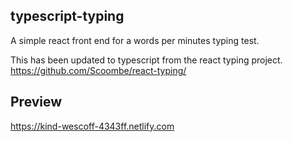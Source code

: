 ## typescript-typing
A simple react front end for a words per minutes typing test.

This has been updated to typescript from the react typing project.
https://github.com/Scoombe/react-typing/


## Preview

https://kind-wescoff-4343ff.netlify.com

